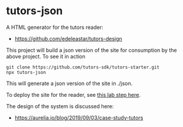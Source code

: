 # tutors-json

A HTML generator for the tutors reader:

- <https://github.com/edeleastar/tutors-design>

This project will build a json version of the site for consumption by the above project. To see it in action

```
git clone https://github.com/tutors-sdk/tutors-starter.git
npx tutors-json
```

This will generate a json version of the site in ./json.

To deploy the site for the reader, see [this lab step here](https://tutors-design.netlify.app/lab/tutors-course.netlify.app/topic-00-tutors-next/book-next/03).

The design of the system is discussed here:

- <https://aurelia.io/blog/2019/09/03/case-study-tutors>
